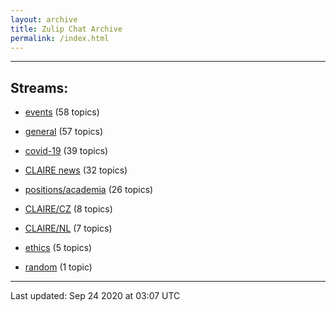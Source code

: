 ```yaml
---
layout: archive
title: Zulip Chat Archive
permalink: /index.html
---
```


---

## Streams:

* [events](stream/201207-events/index.html) (58 topics)

* [general](stream/201199-general/index.html) (57 topics)

* [covid-19](stream/226112-covid-19/index.html) (39 topics)

* [CLAIRE news](stream/201957-CLAIRE-news/index.html) (32 topics)

* [positions/academia](stream/203258-positions/academia/index.html) (26 topics)

* [CLAIRE/CZ](stream/203399-CLAIRE/CZ/index.html) (8 topics)

* [CLAIRE/NL](stream/203255-CLAIRE/NL/index.html) (7 topics)

* [ethics](stream/228366-ethics/index.html) (5 topics)

* [random](stream/202125-random/index.html) (1 topic)

<hr><p>Last updated: Sep 24 2020 at 03:07 UTC</p>